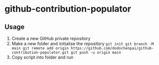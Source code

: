 # github-contribution-populator

## Usage
1. Create a new GitHub private repository
2. Make a new folder and initialise the repository
`
git init
git branch -M main
git remote add origin https://github.com/dodochenpai/github-contribution-populator.git
git push -u origin main
`
3. Copy script into folder and run


